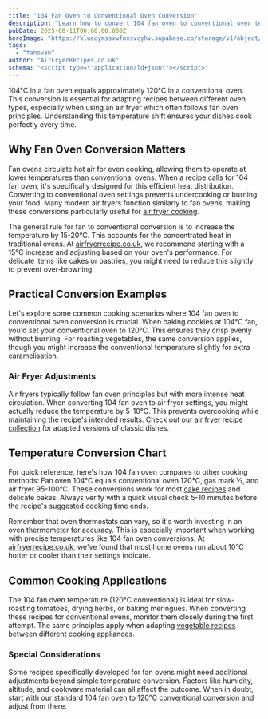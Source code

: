 ```yaml
---
title: "104 Fan Oven to Conventional Oven Conversion"
description: "Learn how to convert 104 fan oven to conventional oven temperatures quickly and accurately for perfect cooking results every time."
pubDate: 2025-08-11T00:00:00.000Z
heroImage: "https://klueoymssxwfnxsvcyhv.supabase.co/storage/v1/object/public/md/104-fan-oven-to-conventional-oven-conversion-a00e2023.png"
tags:
  - "fanoven"
author: "AirFryerRecipes.co.uk"
schema: "<script type=\"application/ld+json\"></script>"
---
```


<p>104°C in a fan oven equals approximately 120°C in a conventional oven. This conversion is essential for adapting recipes between different oven types, especially when using an air fryer which often follows fan oven principles. Understanding this temperature shift ensures your dishes cook perfectly every time.</p>

<h2>Why Fan Oven Conversion Matters</h2>
<p>Fan ovens circulate hot air for even cooking, allowing them to operate at lower temperatures than conventional ovens. When a recipe calls for 104 fan oven, it's specifically designed for this efficient heat distribution. Converting to conventional oven settings prevents undercooking or burning your food. Many modern air fryers function similarly to fan ovens, making these conversions particularly useful for <a href=https://www.airfryerrecipe.co.uk/air-fryer-conversion-chart>air fryer cooking</a>.</p>

<p>The general rule for fan to conventional conversion is to increase the temperature by 15-20°C. This accounts for the concentrated heat in traditional ovens. At <a href=https://www.airfryerrecipe.co.uk>airfryerrecipe.co.uk</a>, we recommend starting with a 15°C increase and adjusting based on your oven's performance. For delicate items like cakes or pastries, you might need to reduce this slightly to prevent over-browning.</p>

<h2>Practical Conversion Examples</h2>
<p>Let's explore some common cooking scenarios where 104 fan oven to conventional oven conversion is crucial. When baking cookies at 104°C fan, you'd set your conventional oven to 120°C. This ensures they crisp evenly without burning. For roasting vegetables, the same conversion applies, though you might increase the conventional temperature slightly for extra caramelisation.</p>

<h3>Air Fryer Adjustments</h3>
<p>Air fryers typically follow fan oven principles but with more intense heat circulation. When converting 104 fan oven to air fryer settings, you might actually reduce the temperature by 5-10°C. This prevents overcooking while maintaining the recipe's intended results. Check out our <a href=https://www.airfryerrecipe.co.uk/recipes>air fryer recipe collection</a> for adapted versions of classic dishes.</p>

<h2>Temperature Conversion Chart</h2>
<p>For quick reference, here's how 104 fan oven compares to other cooking methods: Fan oven 104°C equals conventional oven 120°C, gas mark ½, and air fryer 95-100°C. These conversions work for most <a href=https://www.airfryerrecipe.co.uk/recipe-category/cakes>cake recipes</a> and delicate bakes. Always verify with a quick visual check 5-10 minutes before the recipe's suggested cooking time ends.</p>

<p>Remember that oven thermostats can vary, so it's worth investing in an oven thermometer for accuracy. This is especially important when working with precise temperatures like 104 fan oven conversions. At <a href=https://www.airfryerrecipe.co.uk>airfryerrecipe.co.uk</a>, we've found that most home ovens run about 10°C hotter or cooler than their settings indicate.</p>

<h2>Common Cooking Applications</h2>
<p>The 104 fan oven temperature (120°C conventional) is ideal for slow-roasting tomatoes, drying herbs, or baking meringues. When converting these recipes for conventional ovens, monitor them closely during the first attempt. The same principles apply when adapting <a href=https://www.airfryerrecipe.co.uk/recipe-category/vegetables>vegetable recipes</a> between different cooking appliances.</p>

<h3>Special Considerations</h3>
<p>Some recipes specifically developed for fan ovens might need additional adjustments beyond simple temperature conversion. Factors like humidity, altitude, and cookware material can all affect the outcome. When in doubt, start with our standard 104 fan oven to 120°C conventional conversion and adjust from there.</p>